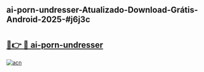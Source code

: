 ## ai-porn-undresser-Atualizado-Download-Grátis-Android-2025-#j6j3c

# <h2><a href="https://ainizakaria.my?title=ai-porn-undresser&ref=20M">🔗👉 🔴 ai-porn-undresser</a></h2>

[![acn](https://github.com/user-attachments/assets/0f9c940e-d8b0-45ae-aac7-cd30a18b3e1c)](https://ainizakaria.my?title=ai-porn-undresser&ref=20M)

